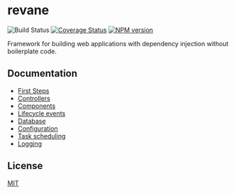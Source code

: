 # revane

![Build Status](https://github.com/SerayaEryn/revane/workflows/ci/badge.svg)
[![Coverage Status](https://coveralls.io/repos/github/SerayaEryn/revane/badge.svg?branch=master)](https://coveralls.io/github/SerayaEryn/revane?branch=master)
[![NPM version](https://img.shields.io/npm/v/revane.svg?style=flat)](https://www.npmjs.com/package/revane)

Framework for building web applications with dependency injection without boilerplate code.

## Documentation

* [First Steps](https://github.com/SerayaEryn/revane/blob/master/docs/First_Steps.md)
* [Controllers](https://github.com/SerayaEryn/revane/blob/master/docs/Controllers.md)
* [Components](https://github.com/SerayaEryn/revane/blob/master/docs/Components.md)
* [Lifecycle events](https://github.com/SerayaEryn/revane/blob/master/docs/Lifecycle_Events.md)
* [Database](https://github.com/SerayaEryn/revane/blob/master/docs/Database.md)
* [Configuration](https://github.com/SerayaEryn/revane/blob/master/docs/Configuration.md)
* [Task scheduling](https://github.com/SerayaEryn/revane/blob/master/docs/Task_Scheduling.md)
* [Logging](https://github.com/SerayaEryn/revane/blob/master/docs/Logging.md)

## License

[MIT](./LICENSE)
